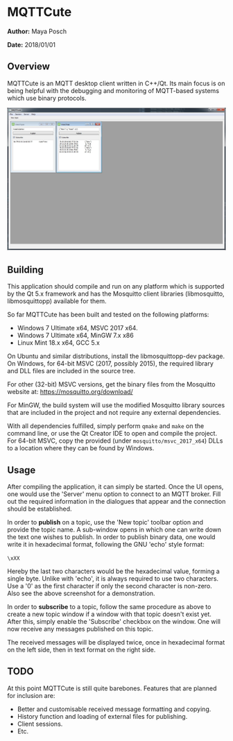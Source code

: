 # MQTTCute #

**Author:** Maya Posch

**Date:** 2018/01/01

## Overview ##

MQTTCute is an MQTT desktop client written in C++/Qt. Its main focus is on being helpful with the debugging and monitoring of MQTT-based systems which use binary protocols.

![MQTTCute screenshot](mqttcute.jpg)

## Building ##

This application should compile and run on any platform which is supported by the Qt 5.x framework and has the Mosquitto client libraries (libmosquitto, libmosquittopp) available for them.

So far MQTTCute has been built and tested on the following platforms:

* Windows 7 Ultimate x64, MSVC 2017 x64.
* Windows 7 Ultimate x64, MinGW 7.x x86
* Linux Mint 18.x x64, GCC 5.x

On Ubuntu and similar distributions, install the libmosquittopp-dev package. On Windows, for 64-bit MSVC (2017, possibly 2015), the required library and DLL files are included in the source tree. 

For other (32-bit) MSVC versions, get the binary files from the Mosquitto website at: https://mosquitto.org/download/

For MinGW, the build system will use the modified Mosquitto library sources that are included in the project and not require any external dependencies.

With all dependencies fulfilled, simply perform `qmake` and `make` on the command line, or use the Qt Creator IDE to open and compile the project. For 64-bit MSVC, copy the provided (under `mosquitto/msvc_2017_x64`) DLLs to a location where they can be found by Windows.

## Usage ##

After compiling the application, it can simply be started. Once the UI opens, one would use the 'Server' menu option to connect to an MQTT broker. Fill out the required information in the dialogues that appear and the connection should be established.

In order to **publish** on a topic, use the 'New topic' toolbar option and provide the topic name. A sub-window opens in which one can write down the text one wishes to publish. In order to publish binary data, one would write it in hexadecimal format, following the GNU 'echo' style format:

`\xXX`

Hereby the last two characters would be the hexadecimal value, forming a single byte. Unlike with 'echo', it is always required to use two characters. Use a '0' as the first character if only the second character is non-zero. Also see the above screenshot for a demonstration.

In order to **subscribe** to a topic, follow the same procedure as above to create a new topic window if a window with that topic doesn't exist yet. After this, simply enable the 'Subscribe' checkbox on the window. One will now receive any messages published on this topic.

The received messages will be displayed twice, once in hexadecimal format on the left side, then in text format on the right side.

## TODO ##

At this point MQTTCute is still quite barebones. Features that are planned for inclusion are:

* Better and customisable received message formatting and copying.
* History function and loading of external files for publishing.
* Client sessions.
* Etc.